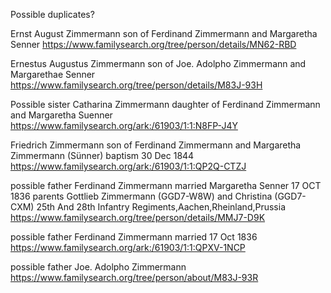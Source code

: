 
Possible duplicates?

Ernst August Zimmermann
son of Ferdinand Zimmermann and Margaretha Senner
https://www.familysearch.org/tree/person/details/MN62-RBD


Ernestus Augustus Zimmermann
son of Joe. Adolpho Zimmermann and Margarethae Senner
https://www.familysearch.org/tree/person/details/M83J-93H


Possible sister
Catharina Zimmermann
daughter of Ferdinand Zimmermann and Margaretha Suenner
https://www.familysearch.org/ark:/61903/1:1:N8FP-J4Y


Friedrich Zimmermann
son of Ferdinand Zimmermann and Margaretha Zimmermann (Sünner)
baptism 	30 Dec 1844
https://www.familysearch.org/ark:/61903/1:1:QP2Q-CTZJ


possible father
Ferdinand Zimmermann
married Margaretha Senner 17 OCT 1836
parents Gottlieb Zimmermann (GGD7-W8W) and Christina (GGD7-CXM)
25th And 28th Infantry Regiments,Aachen,Rheinland,Prussia
https://www.familysearch.org/tree/person/details/MMJ7-D9K

possible father
Ferdinand Zimmermann
married 17 Oct 1836
https://www.familysearch.org/ark:/61903/1:1:QPXV-1NCP

possible father
Joe. Adolpho Zimmermann
https://www.familysearch.org/tree/person/about/M83J-93R
